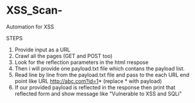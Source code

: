 # XSS_Scan-
Automation for XSS

STEPS 

1. Provide input as a URL
2. Crawl all the pages (GET and POST too)
3. Look for the reflection parameters in the html rrespose
4. Then i will provide one payload.txt file which contans the payload list.
5. Read line by line from the payload.txt file and pass to the each URL end point like URL http://abc.com?id=1* (replace * with payload)
6. If our provided payload is reflected in the response then print that reflected form and show message like "Vulnerable to XSS and SQLi"
